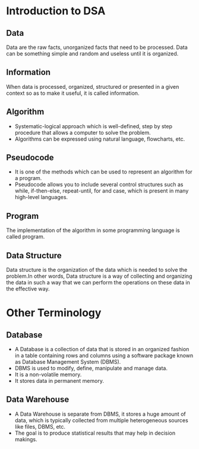 # Introduction to DSA

## Data

Data are the raw facts, unorganized facts that need to be processed. Data can be something simple and random and useless until it is organized.

## Information

When data is processed, organized, structured or presented in a given context so as to make it useful, it is called information.

## Algorithm

- Systematic-logical approach which is well-defined, step by step procedure that allows a computer to solve the problem.
- Algorithms can be expressed using natural language, flowcharts, etc.

## Pseudocode

- It is one of the methods which can be used to represent an algorithm for a program.
- Pseudocode allows you to include several control structures such as while, if-then-else, repeat-until, for and case, which is present in many high-level languages.

## Program

The implementation of the algorithm in some programming language is called program.

## Data Structure

Data structure is the organization of the data which is needed to solve the problem.In other words, Data structure is a way of collecting and organizing the data in such a way that we can perform the operations on these data in the effective way.

# Other Terminology

## Database

- A Database is a collection of data that is stored in an organized fashion in a table containing rows and columns using a software package known as Database Management System (DBMS).
- DBMS is used to modify, define, manipulate and manage data.
- It is a non-volatile memory.
- It stores data in permanent memory.

## Data Warehouse

- A Data Warehouse is separate from DBMS, it stores a huge amount of data, which is typically collected from multiple heterogeneous sources like files, DBMS, etc.
- The goal is to produce statistical results that may help in decision makings.
